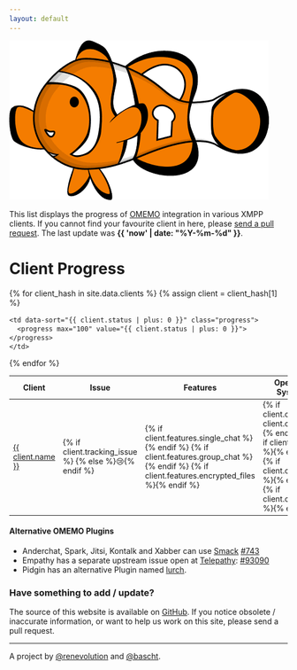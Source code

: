 ```yaml
---
layout: default
---
```

<a href="https://omemo.top"><img src="./assets/images/omemo_logo.png"
id="omemo_logo" class="nobordernonation" /></a>

This list displays the progress of [OMEMO](https://conversations.im/omemo/)
integration in various XMPP clients. If you cannot find your favourite
client in here, please [send a pull request](#have-something-to-add--update).
The last update was **{{ 'now' | date: "%Y-%m-%d" }}**.

# Client Progress

<table id="clients">
  <thead>
    <tr>
      <th data-sort-default><strong>Client</strong></th>
      <th>Issue</th>
      <th>Features</th>
      <th>Operating Systems</th>
      <th>Bounty</th>
      <th id="progressHeader">Progress</th>
    </tr>
  </thead>

{% for client_hash in site.data.clients %}
{% assign client = client_hash[1] %}
  <tr>
    <td><a href="{{ client.url }}" alt="{{ client.name }} website">{{ client.name }}</a></td>
    <td>
      {% if client.tracking_issue %}
      <a href="{{ client.tracking_issue }}"><i class="fa fa-ticket" aria-hidden="true"></i></a>
      {% else %}😢{% endif %}
    </td>
    <td>
      {% if client.features.single_chat %}<i class="fa fa-user-secret" aria-hidden="true"></i>{% endif %}
      {% if client.features.group_chat %}<i class="fa fa-users" aria-hidden="true"></i>{% endif %}
      {% if client.features.encrypted_files %}<i class="fa fa-files-o" aria-hidden="true"></i>{% endif %}
    </td>
    <td>
      {% if client.os.mac || client.os.ios %}<i class="fa fa-apple" aria-hidden="true"></i>{% endif %}
      {% if client.os.win %}<i class="fa fa-windows" aria-hidden="true"></i>{% endif %}
      {% if client.os.linux %}<i class="fa fa-linux" aria-hidden="true"></i>{% endif %}
      {% if client.os.android %}<i class="fa fa-android" aria-hidden="true"></i>{% endif %}
    </td>
    <td>
      {% if client.bountysource %}
      <a href="https://www.bountysource.com/issues/{{ client.bountysource }}">
        <img class="nobordernonation" src="https://api.bountysource.com/badge/issue?issue_id={{ client.bountysource }}" />
      </a>
      {% else %}<img class="nobordernonation" src="https://img.shields.io/badge/bountysource-none%20yet-orange.svg" />{% endif %}
    </td>

    <td data-sort="{{ client.status | plus: 0 }}" class="progress">
      <progress max="100" value="{{ client.status | plus: 0 }}"></progress>
    </td>
  </tr>
  {% endfor %}
</table>

#### Alternative OMEMO Plugins

* Anderchat, Spark, Jitsi, Kontalk and Xabber can use [Smack](https://igniterealtime.org/projects/smack/index.jsp) [#743](https://issues.igniterealtime.org/browse/SMACK-743)<br/>
* Empathy has a separate upstream issue open at [Telepathy](https://telepathy.freedesktop.org/): [#93090](https://bugs.freedesktop.org/show_bug.cgi?id=93090)<br/>
* Pidgin has an alternative Plugin named [lurch](https://github.com/gkdr/lurch).

### Have something to add / update?

The source of this website is available on
[GitHub](https://github.com/bascht/omemo-top). If you notice obsolete
/ inaccurate information, or want to help us work on this site, please
send a pull request.

---

A project by [@renevolution](https://github.com/renevolution)
and [@bascht](https://github.com/bascht).

<script src="//cdnjs.cloudflare.com/ajax/libs/tablesort/5.0.0/tablesort.min.js"></script>
<script src="//cdnjs.cloudflare.com/ajax/libs/tablesort/5.0.0/src/sorts/tablesort.number.js"></script>
<script>
var table;
var tablesorter;
var sortCount = 0;
var nextSortHeader = document.getElementById('progressHeader');

document.addEventListener("DOMContentLoaded", function(event) {
  table = document.getElementById('clients');
    
  if (typeof(Tablesort) !== 'undefined') {
    tablesorter = new Tablesort(table);
  }
  
  /* Start initial sorting by "Status" */
  tablesorter.sortTable(nextSortHeader, !0);
  
  
});
</script>
